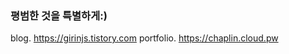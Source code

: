 ###  평범한 것을 특별하게:)

blog.       https://girinjs.tistory.com
portfolio.  https://chaplin.cloud.pw  

